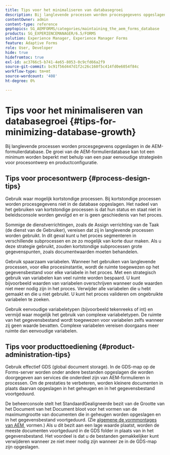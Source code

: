 ```yaml
---
title: Tips voor het minimaliseren van databasegroei
description: Bij langlevende processen worden procesgegevens opgeslagen in de AEM-formulierdatabase. De groei van de AEM-formulierdatabase kan tot een minimum worden beperkt met behulp van een paar eenvoudige strategieën voor procesontwerp en productconfiguratie.
contentOwner: admin
content-type: reference
geptopics: SG_AEMFORMS/categories/maintaining_the_aem_forms_database
products: SG_EXPERIENCEMANAGER/6.5/FORMS
solution: Experience Manager, Experience Manager Forms
feature: Adaptive Forms
role: User, Developer
hide: true
hidefromtoc: true
exl-id: ac3766c5-b741-4e65-8053-0c9cfd66a2f9
source-git-commit: bc91f56d447d1f2c26c160f5c414fd0e6054f84c
workflow-type: tm+mt
source-wordcount: '408'
ht-degree: 0%

---
```


# Tips voor het minimaliseren van databasegroei {#tips-for-minimizing-database-growth}

Bij langlevende processen worden procesgegevens opgeslagen in de AEM-formulierdatabase. De groei van de AEM-formulierdatabase kan tot een minimum worden beperkt met behulp van een paar eenvoudige strategieën voor procesontwerp en productconfiguratie.

## Tips voor procesontwerp {#process-design-tips}

Gebruik waar mogelijk kortstondige processen. Bij kortstondige processen worden procesgegevens niet in de database opgeslagen. Het nadeel van het gebruiken van kortstondige processen is dat hun status en staat niet in beleidsconsole worden gevolgd en er is geen geschiedenis van het proces.

Sommige de dienstverrichtingen, zoals de Assign verrichting van de Taak (de dienst van de Gebruiker), vereisen dat zij in langlevende processen worden gebruikt. In dit geval kunt u het proces segmenteren in verschillende subprocessen en ze zo mogelijk van korte duur maken. Als u deze strategie gebruikt, zouden kortstondige subprocessen grote gegevenspunten, zoals documentwaarden moeten behandelen.

Gebruik spaarzaam variabelen. Wanneer het gebruiken van langlevende processen, voor elke procesinstantie, wordt de ruimte toegewezen op het gegevensbestand voor elke variabele in het proces. Met een strategisch gebruik van variabelen kan veel ruimte worden bespaard. U kunt bijvoorbeeld waarden van variabelen overschrijven wanneer oude waarden niet meer nodig zijn in het proces. Verwijder alle variabelen die u hebt gemaakt en die u niet gebruikt. U kunt het proces valideren om ongebruikte variabelen te zoeken.

Gebruik eenvoudige variabeletypen (bijvoorbeeld tekenreeks of int) en vermijd waar mogelijk het gebruik van complexe variabeletypen. De ruimte van het gegevensbestand wordt toegewezen voor variabelen zelfs wanneer zij geen waarde bevatten. Complexe variabelen vereisen doorgaans meer ruimte dan eenvoudige variabelen.

## Tips voor producttoediening {#product-administration-tips}

Gebruik effectief GDS (global document storage). In de GDS-map op de Forms-server worden onder andere bestanden opgeslagen die worden doorgegeven aan services die onderdeel zijn van AEM-formulieren in processen. Om de prestaties te verbeteren, worden kleinere documenten in plaats daarvan opgeslagen in het geheugen en in het gegevensbestand voortgeduurd.

De beheerconsole stelt het StandaardGealigneerde bezit van de Grootte van het Document van het Document bloot voor het vormen van de maximumgrootte van documenten die in geheugen worden opgeslagen en in het gegevensbestand voortgeduurd. (Zie [&#x200B; algemene de vormmontages van AEM &#x200B;](/help/forms/using/admin-help/configure-general-aem-forms-settings.md#configure-general-aem-forms-settings) vormen.) Als u dit bezit aan een lage waarde plaatst, worden de meeste documenten voortgeduurd in de GDS folder in plaats van in het gegevensbestand. Het voordeel is dat u de bestanden gemakkelijker kunt verwijderen wanneer ze niet meer nodig zijn wanneer ze in de GDS-map zijn opgeslagen.
